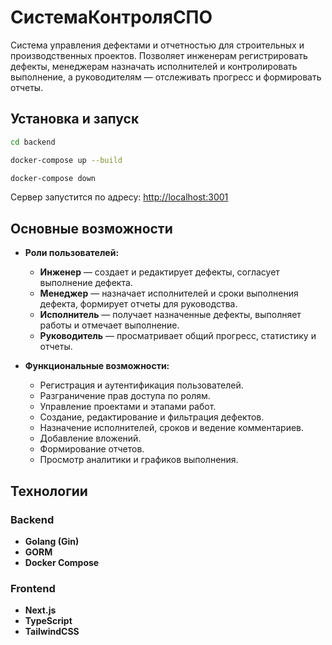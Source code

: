 # СистемаКонтроляСПО

Система управления дефектами и отчетностью для строительных и производственных проектов.
Позволяет инженерам регистрировать дефекты, менеджерам назначать исполнителей и контролировать выполнение, а руководителям — отслеживать прогресс и формировать отчеты.

## Установка и запуск

```bash
cd backend
```

```bash
docker-compose up --build
```

```bash
docker-compose down
```

Сервер запустится по адресу:
[http://localhost:3001](http://localhost:3001)

## Основные возможности

* **Роли пользователей:**

  * **Инженер** — создает и редактирует дефекты, согласует выполнение дефекта.
  * **Менеджер** — назначает исполнителей и сроки выполнения дефекта, формирует отчеты для руководства.
  * **Исполнитель** — получает назначенные дефекты, выполняет работы и отмечает выполнение.
  * **Руководитель** — просматривает общий прогресс, статистику и отчеты.

* **Функциональные возможности:**

  * Регистрация и аутентификация пользователей.
  * Разграничение прав доступа по ролям.
  * Управление проектами и этапами работ.
  * Создание, редактирование и фильтрация дефектов.
  * Назначение исполнителей, сроков и ведение комментариев.
  * Добавление вложений.
  * Формирование отчетов.
  * Просмотр аналитики и графиков выполнения.

## Технологии

### Backend

* **Golang (Gin)**
* **GORM**
* **Docker Compose**

### Frontend

* **Next.js**
* **TypeScript**
* **TailwindCSS**
